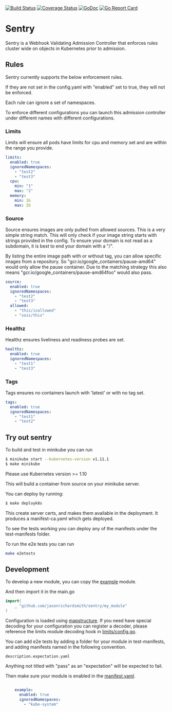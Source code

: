[![Build Status](https://travis-ci.org/jasonrichardsmith/sentry.svg?branch=master)](https://travis-ci.org/jasonrichardsmith/sentry)
[![Coverage Status](https://coveralls.io/repos/github/jasonrichardsmith/sentry/badge.svg?branch=master)](https://coveralls.io/github/jasonrichardsmith/sentry?branch=master)
[![GoDoc](https://godoc.org/github.com/jasonrichardsmith/sentry?status.svg)](https://godoc.org/github.com/jasonrichardsmith/sentry)
[![Go Report Card](https://goreportcard.com/badge/github.com/jasonrichardsmith/sentry)](https://goreportcard.com/report/github.com/jasonrichardsmith/sentry)

# Sentry

Sentry is a Webhook Validating Admission Controller that enforces rules cluster wide on objects in Kubernetes prior to admission.

## Rules
 
Sentry currently supports the below enforcement rules.

If they are not set in the config.yaml with "enabled" set to true, they will not be enforced.

Each rule can ignore a set of namespaces.

To enforce different configurations you can launch this admission controller under different names with different configurations.

### Limits
 
Limits will ensure all pods have limits for cpu and memory set and are within the range you provide.

```yaml
limits:
  enabled: true
  ignoredNamespaces:
    - "test2"
    - "test3"
  cpu:
    min: "1"
    max: "2"
  memory:
    min: 1G
    max: 2G
```
 
### Source

Source ensures images are only pulled from allowed sources.  This is a very simple string match.  This will only check if your image string starts with strings provided in the config.  To ensure your domain is not read as a subdomain, it is best to end your domain with a "/".

By listing the entire image path with or without tag, you can allow specific images from a repository. So "gcr.io/google_containers/pause-amd64" would only allow the pause container.  Due to the matching strategy this also means "gcr.io/google_containers/pause-amd64foo" would also pass.

```yaml
source:
  enabled: true
  ignoredNamespaces:
    - "test2"
    - "test3"
  allowed:
    - "this/isallowed"
    - "sois/this"
```


### Healthz
 
Healthz ensures liveliness and readiness probes are set.

```yaml
healthz:
  enabled: true
  ignoredNamespaces:
    - "test1"
    - "test3"
```

 
### Tags

Tags ensures no containers launch with 'latest' or with no tag set.

```yaml
tags:
  enabled: true
  ignoredNamespaces:
    - "test1"
    - "test2"
```


## Try out sentry
 
To build and test in minikube you can run

```bash
$ minikube start --kubernetes-version v1.11.1
$ make minikube
```

Please use Kubernetes version >= 1.10

This will build a container from source on your minikube server.

You can deploy by running:

```bash
$ make deployk8s
```

This create server certs, and makes them available in the deployment. It produces a manifest-ca.yaml which gets deployed.

To see the tests working you can deploy any of the manifests under the test-manifests folder.

To run the e2e tests you can run

```bash
make e2etests
```

## Development

To develop a new module, you can copy the [example](https://github.com/jasonrichardsmith/sentry/tree/example-and-typos/example) module.

And then import it in the main.go
```go
import(
	_ "github.com/jasonrichardsmith/sentry/my_module"
)
```

Configuration is loaded using [mapstructure](https://github.com/mitchellh/mapstructure).  If you need have special decoding for your configuration you can register a decoder, please reference the limits module decoding hook in [limits/config.go](https://github.com/jasonrichardsmith/sentry/blob/master/limits/config.go).

You can add e2e tests by adding a folder for your module in test-manifests, and adding manifests named in the following convention.

```
description.expectation.yaml
```

Anything not titled with "pass" as an "expectation" will be expected to fail.

Then make sure your module is enabled in the [manifest.yaml](https://github.com/jasonrichardsmith/sentry/blob/example-and-typos/manifest.yaml).
```yaml

    example:
      enabled: true
      ignoredNamespaces:
        - "kube-system"
```
